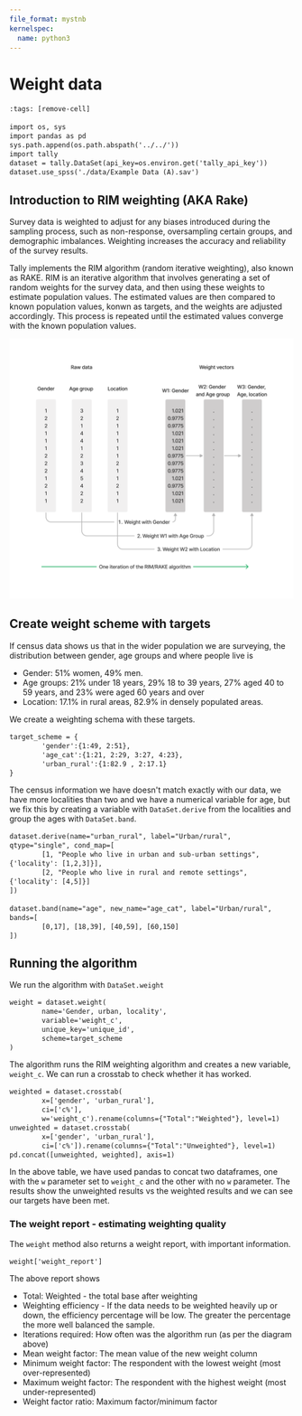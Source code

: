 ```yaml
---
file_format: mystnb
kernelspec:
  name: python3
---
```

# Weight data

```{code-cell}
:tags: [remove-cell]

import os, sys
import pandas as pd
sys.path.append(os.path.abspath('../../'))
import tally
dataset = tally.DataSet(api_key=os.environ.get('tally_api_key'))
dataset.use_spss('./data/Example Data (A).sav')
```

## Introduction to RIM weighting (AKA Rake)

Survey data is weighted to adjust for any biases introduced during the sampling process, such as non-response, oversampling certain groups, and demographic imbalances. Weighting increases the accuracy and reliability of the survey results.

Tally implements the RIM algorithm (random iterative weighting), also known as RAKE. RIM is an iterative algorithm that involves generating a set of random weights for the survey data, and then using these weights to estimate population values. The estimated values are then compared to known population values, konwn as targets, and the weights are adjusted accordingly. This process is repeated until the estimated values converge with the known population values. 

![Multi-response question](_static/assets/images/documentation/diagrams/RAKE-diagram.png)

## Create weight scheme with targets

If census data shows us that in the wider population we are surveying, the distribution between gender, age groups and where people live is

- Gender: 51% women, 49% men.
- Age groups: 21% under 18 years, 29% 18 to 39 years, 27% aged 40 to 59 years, and 23% were aged 60 years and over
- Location: 17.1% in rural areas, 82.9% in densely populated areas.

We create a weighting schema with these targets.

```{code-cell}
target_scheme = {
        'gender':{1:49, 2:51},
        'age_cat':{1:21, 2:29, 3:27, 4:23},
        'urban_rural':{1:82.9 , 2:17.1}
}
```

The census information we have doesn't match exactly with our data, we have more localities than two and we have a numerical variable for age, but we fix this by creating a variable with `DataSet.derive` from the localities and group the ages with `DataSet.band`.

```{code-cell}
dataset.derive(name="urban_rural", label="Urban/rural", qtype="single", cond_map=[
        [1, "People who live in urban and sub-urban settings", {'locality': [1,2,3]}],
        [2, "People who live in rural and remote settings", {'locality': [4,5]}]
])

dataset.band(name="age", new_name="age_cat", label="Urban/rural", bands=[
        [0,17], [18,39], [40,59], [60,150]
])
```

## Running the algorithm

We run the algorithm with `DataSet.weight`

```{code-cell}
weight = dataset.weight(
        name='Gender, urban, locality', 
        variable='weight_c', 
        unique_key='unique_id', 
        scheme=target_scheme
)
```

The algorithm runs the RIM weighting algorithm and creates a new variable, `weight_c`. We can run a crosstab to check whether it has worked.

```{code-cell}
weighted = dataset.crosstab(
        x=['gender', 'urban_rural'], 
        ci=['c%'], 
        w='weight_c').rename(columns={"Total":"Weighted"}, level=1)
unweighted = dataset.crosstab(
        x=['gender', 'urban_rural'], 
        ci=['c%']).rename(columns={"Total":"Unweighted"}, level=1)
pd.concat([unweighted, weighted], axis=1)
```

In the above table, we have used pandas to concat two dataframes, one with the `w` parameter set to `weight_c` and the other with no `w` parameter. The results show the unweighted results vs the weighted results and we can see our targets have been met.

### The weight report - estimating weighting quality

The `weight` method also returns a weight report, with important information.

```{code-cell}
weight['weight_report']
```

The above report shows 

- Total: Weighted - the total base after weighting
- Weighting efficiency - If the data needs to be weighted heavily up or down, the efficiency percentage will be low. The greater the percentage the more well balanced the sample.
- Iterations required: How often was the algorithm run (as per the diagram above)
- Mean weight factor: The mean value of the new weight column
- Minimum weight factor: The respondent with the lowest weight (most over-represented)
- Maximum weight factor: The respondent with the highest weight (most under-represented)
- Weight factor ratio: Maximum factor/minimum factor